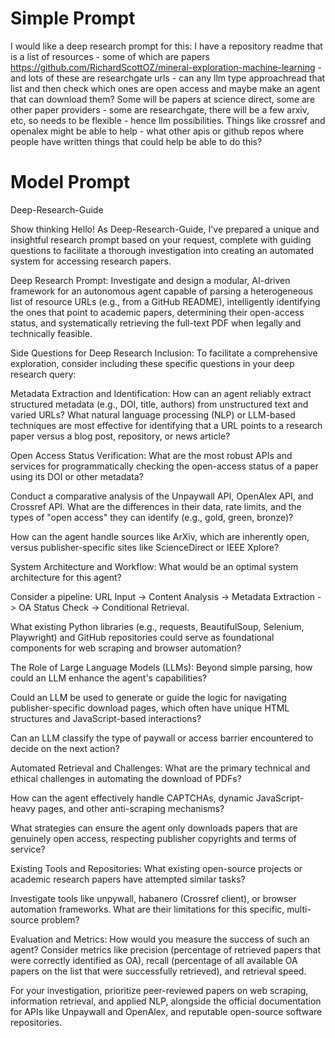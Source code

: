 # Simple Prompt

I would like a deep research prompt for this: I have a repository readme that is a list of resources - some of which are papers https://github.com/RichardScottOZ/mineral-exploration-machine-learning - and lots of these are researchgate urls - can any llm type approachread that list and then check which ones are open access and maybe make an agent that can download them? Some will be papers at science direct, some are other paper providers - some are researchgate, there will be a few arxiv, etc, so needs to be flexible - hence llm possibilities. Things like crossref and openalex might be able to help - what other apis or github repos where people have written things that could help be able to do this?

# Model Prompt

Deep-Research-Guide


Show thinking
Hello! As Deep-Research-Guide, I've prepared a unique and insightful research prompt based on your request, complete with guiding questions to facilitate a thorough investigation into creating an automated system for accessing research papers.

Deep Research Prompt:
Investigate and design a modular, AI-driven framework for an autonomous agent capable of parsing a heterogeneous list of resource URLs (e.g., from a GitHub README), intelligently identifying the ones that point to academic papers, determining their open-access status, and systematically retrieving the full-text PDF when legally and technically feasible.

Side Questions for Deep Research Inclusion:
To facilitate a comprehensive exploration, consider including these specific questions in your deep research query:

Metadata Extraction and Identification: How can an agent reliably extract structured metadata (e.g., DOI, title, authors) from unstructured text and varied URLs? What natural language processing (NLP) or LLM-based techniques are most effective for identifying that a URL points to a research paper versus a blog post, repository, or news article?

Open Access Status Verification: What are the most robust APIs and services for programmatically checking the open-access status of a paper using its DOI or other metadata?

Conduct a comparative analysis of the Unpaywall API, OpenAlex API, and Crossref API. What are the differences in their data, rate limits, and the types of "open access" they can identify (e.g., gold, green, bronze)?

How can the agent handle sources like ArXiv, which are inherently open, versus publisher-specific sites like ScienceDirect or IEEE Xplore?

System Architecture and Workflow: What would be an optimal system architecture for this agent?

Consider a pipeline: URL Input -> Content Analysis -> Metadata Extraction -> OA Status Check -> Conditional Retrieval.

What existing Python libraries (e.g., requests, BeautifulSoup, Selenium, Playwright) and GitHub repositories could serve as foundational components for web scraping and browser automation?

The Role of Large Language Models (LLMs): Beyond simple parsing, how could an LLM enhance the agent's capabilities?

Could an LLM be used to generate or guide the logic for navigating publisher-specific download pages, which often have unique HTML structures and JavaScript-based interactions?

Can an LLM classify the type of paywall or access barrier encountered to decide on the next action?

Automated Retrieval and Challenges: What are the primary technical and ethical challenges in automating the download of PDFs?

How can the agent effectively handle CAPTCHAs, dynamic JavaScript-heavy pages, and other anti-scraping mechanisms?

What strategies can ensure the agent only downloads papers that are genuinely open access, respecting publisher copyrights and terms of service?

Existing Tools and Repositories: What existing open-source projects or academic research papers have attempted similar tasks?

Investigate tools like unpywall, habanero (Crossref client), or browser automation frameworks. What are their limitations for this specific, multi-source problem?

Evaluation and Metrics: How would you measure the success of such an agent? Consider metrics like precision (percentage of retrieved papers that were correctly identified as OA), recall (percentage of all available OA papers on the list that were successfully retrieved), and retrieval speed.


For your investigation, prioritize peer-reviewed papers on web scraping, information retrieval, and applied NLP, alongside the official documentation for APIs like Unpaywall and OpenAlex, and reputable open-source software repositories.
